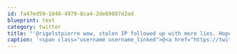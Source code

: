 ```yaml
---
id: fa47ed59-1048-4979-8ca4-2de69887d2ad
blueprint: text
category: twitter
title: "'@rigelstpierre wow, stolen IP followed up with more lies. Hope this is limited to your personal work and nothing you did for @IconWorldwide"
caption: '<span class="username username_linked">@<a href="https://twitter.com/rigelstpierre" title="Rigel St. Pierre">rigelstpierre</a></span> wow, stolen IP followed up with more lies. Hope this is limited to your personal work and nothing you did for @IconWorldwide'
---
```

